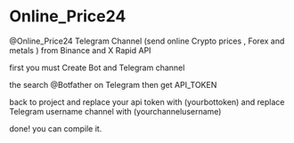 # Online_Price24
@Online_Price24 Telegram Channel (send online Crypto prices , Forex and metals ) from Binance and X Rapid API 

first you must Create Bot and Telegram channel

the search @Botfather on Telegram
then get API_TOKEN

back to project and replace your api token with (yourbottoken) and replace Telegram username channel with (yourchannelusername)

done!
you can compile it.
